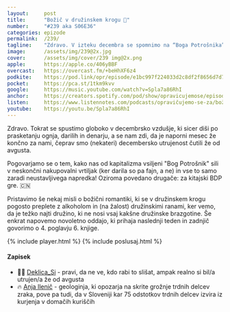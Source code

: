 ```yaml
---
layout: 	post
title:  	"Božič v družinskem krogu 🎄"
number: 	"#239 aka S06E36"
categories:	epizode
permalink:	/239/
tagline: 	"Zdravo. V izteku decembra se spomnimo na “Boga Potrošnika” in kitajski BDP, dotaknemo se družinskih ran, ki se ob praznikih pogosto prepletajo z alkoholom, ter napovemo prihajajočo novoletno oddajo."
image:		/assets/img/239@2x.jpg
cover:		/assets/img/cover/239 img@2x.png
apple:		https://apple.co/406yBBF
overcast:	https://overcast.fm/+beHhXF6z4
podkite:	https://pod.link/opr/episode/e1bc997f224033d2c8df2f8656d7d7b3
pocket:		https://pca.st/1tkm9kvv
google:		https://music.youtube.com/watch?v=Spla7a86RhI
anchor:		https://creators.spotify.com/pod/show/opravicujemose/episodes/Boi-v-druinskem-krogu-e2sl54j
listen:		https://www.listennotes.com/podcasts/opravičujemo-se-za/božič-v-družinskem-krogu--xP2BwUMfhg/embed/
youtube:	https://youtu.be/Spla7a86RhI
---
```


Zdravo. Tokrat se spustimo globoko v decembrsko vzdušje, ki sicer diši po prasketanju ognja, darilih in denarju, a se nam zdi, da je naporni mesec že končno za nami, čeprav smo (nekateri) decembersko utrujenost čutili že od avgusta. 

Pogovarjamo se o tem, kako nas od kapitalizma vsiljeni "Bog Potrošnik" sili v neskončni nakupovalni vrtiljak (ker darila so pa fajn, a ne) in vse to samo zaradi neustavljivega napredka! Oziroma povedano drugače: za kitajski BDP gre. 🇨🇳 

Pristavimo še nekaj misli o božični romantiki, ki se v družinskem krogu pogosto preplete z alkoholom in (na žalost) družinskimi ranami, ker vemo, da je težko najti družino, ki ne nosi vsaj kakšne družinske brazgotine. Še enkrat napovemo novoletno oddajo, ki prihaja naslednji teden in zadnjič govorimo o 4. poglavju 6. knjige. 

{% include player.html %}
{% include poslusaj.html %}

<!--break-->

#### Zapisek

- 🤷‍♀️ [Deklica_Si](https://www.instagram.com/p/DDWdHAHoFtp/) - pravi, da ne ve, kdo rabi to slišat, ampak realno si bil/a utrujen/a že od avgusta 
- 🔥 [Anja Ilenič](https://www.strasnohudi.si/podkasti/anja-ilenic) - geologinja, ki opozarja na skrite grožnje trdnih delcev zraka, pove pa tudi, da v Sloveniji kar 75 odstotkov trdnih delcev izvira iz kurjenja v domačih kuriščih 